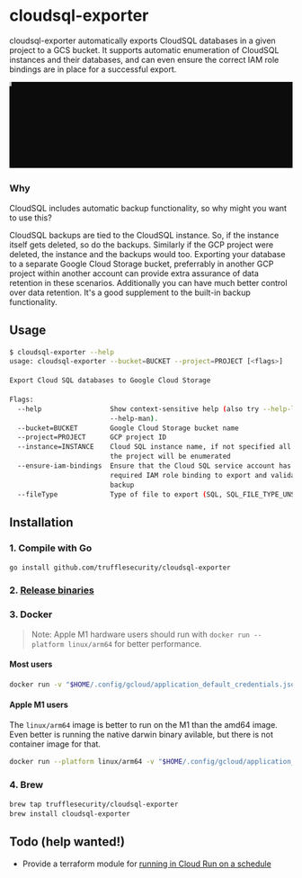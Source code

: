 # cloudsql-exporter

cloudsql-exporter automatically exports CloudSQL databases in a given project to a GCS bucket.
It supports automatic enumeration of CloudSQL instances and their databases, and can even ensure the correct IAM role bindings are in place for a successful export.

![Demo](demo.svg)

### Why

CloudSQL includes automatic backup functionality, so why might you want to use this?

CloudSQL backups are tied to the CloudSQL instance. So, if the instance itself gets deleted, so do the backups.
Similarly if the GCP project were deleted, the instance and the backups would too.
Exporting your database to a separate Google Cloud Storage bucket, preferrably in another GCP project within another account can provide extra assurance of data retention in these scenarios. Additionally you can have much better control over data retention. It's a good supplement to the built-in backup functionality.

## Usage

```bash
$ cloudsql-exporter --help
usage: cloudsql-exporter --bucket=BUCKET --project=PROJECT [<flags>]

Export Cloud SQL databases to Google Cloud Storage

Flags:
  --help                 Show context-sensitive help (also try --help-long and
                         --help-man).
  --bucket=BUCKET        Google Cloud Storage bucket name
  --project=PROJECT      GCP project ID
  --instance=INSTANCE    Cloud SQL instance name, if not specified all within
                         the project will be enumerated
  --ensure-iam-bindings  Ensure that the Cloud SQL service account has the
                         required IAM role binding to export and validate the
                         backup
  --fileType             Type of file to export (SQL, SQL_FILE_TYPE_UNSPECIFIED, BAK, CSV)
```

## Installation
### 1. Compile with Go

```
go install github.com/trufflesecurity/cloudsql-exporter
```

### 2. [Release binaries](https://github.com/trufflesecurity/cloudsql-exporter/releases)

### 3. Docker

> Note: Apple M1 hardware users should run with `docker run --platform linux/arm64` for better performance.

#### **Most users**

```bash
docker run -v "$HOME/.config/gcloud/application_default_credentials.json:/gcloud.json" -e GOOGLE_APPLICATION_CREDENTIALS=/gcloud.json trufflesecurity/cloudsql-exporter:latest --bucket my-cloudsql-backups --project my-project  --ensure-iam-bindings
```

#### **Apple M1 users**

The `linux/arm64` image is better to run on the M1 than the amd64 image.
Even better is running the native darwin binary avilable, but there is not container image for that.

```bash
docker run --platform linux/arm64 -v "$HOME/.config/gcloud/application_default_credentials.json:/gcloud.json" -e GOOGLE_APPLICATION_CREDENTIALS=/gcloud.json trufflesecurity/cloudsql-exporter:latest --bucket my-cloudsql-backups --project my-project  --ensure-iam-bindings
```

### 4. Brew

```bash
brew tap trufflesecurity/cloudsql-exporter
brew install cloudsql-exporter
```

## Todo (help wanted!)

- Provide a terraform module for [running in Cloud Run on a schedule](https://cloud.google.com/run/docs/triggering/using-scheduler)
